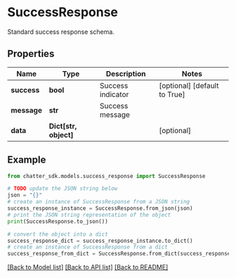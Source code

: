 # SuccessResponse

Standard success response schema.

## Properties

Name | Type | Description | Notes
------------ | ------------- | ------------- | -------------
**success** | **bool** | Success indicator | [optional] [default to True]
**message** | **str** | Success message | 
**data** | **Dict[str, object]** |  | [optional] 

## Example

```python
from chatter_sdk.models.success_response import SuccessResponse

# TODO update the JSON string below
json = "{}"
# create an instance of SuccessResponse from a JSON string
success_response_instance = SuccessResponse.from_json(json)
# print the JSON string representation of the object
print(SuccessResponse.to_json())

# convert the object into a dict
success_response_dict = success_response_instance.to_dict()
# create an instance of SuccessResponse from a dict
success_response_from_dict = SuccessResponse.from_dict(success_response_dict)
```
[[Back to Model list]](../README.md#documentation-for-models) [[Back to API list]](../README.md#documentation-for-api-endpoints) [[Back to README]](../README.md)


